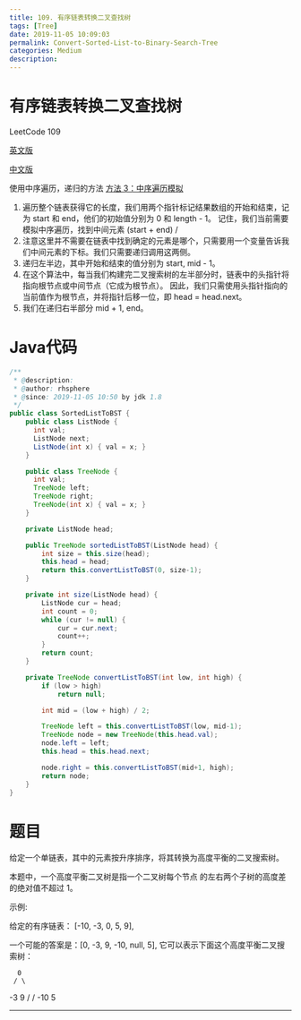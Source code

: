 ```yaml
---
title: 109. 有序链表转换二叉查找树
tags: [Tree]
date: 2019-11-05 10:09:03
permalink: Convert-Sorted-List-to-Binary-Search-Tree
categories: Medium
description:
---
```

<p class="description"></p>


<!-- more -->

# 有序链表转换二叉查找树

LeetCode 109

[英文版](https://leetcode.com/problems/convert-sorted-list-to-binary-search-tree/)

[中文版](https://leetcode-cn.com/problems/convert-sorted-list-to-binary-search-tree/)


使用中序遍历，递归的方法 [方法 3：中序遍历模拟](https://leetcode-cn.com/problems/convert-sorted-list-to-binary-search-tree/solution/you-xu-lian-biao-zhuan-huan-er-cha-sou-suo-shu-by-/)

1. 遍历整个链表获得它的长度，我们用两个指针标记结果数组的开始和结束，记为 start 和 end，他们的初始值分别为 0 和 length - 1。
记住，我们当前需要模拟中序遍历，找到中间元素 (start + end) / 
2. 注意这里并不需要在链表中找到确定的元素是哪个，只需要用一个变量告诉我们中间元素的下标。我们只需要递归调用这两侧。
3. 递归左半边，其中开始和结束的值分别为 start, mid - 1。
4. 在这个算法中，每当我们构建完二叉搜索树的左半部分时，链表中的头指针将指向根节点或中间节点（它成为根节点）。 因此，我们只需使用头指针指向的当前值作为根节点，并将指针后移一位，即 head = head.next。
5. 我们在递归右半部分 mid + 1, end。



# Java代码

```java
/**
 * @description:
 * @author: rhsphere
 * @since: 2019-11-05 10:50 by jdk 1.8
 */
public class SortedListToBST {
    public class ListNode {
      int val;
      ListNode next;
      ListNode(int x) { val = x; }
    }

    public class TreeNode {
      int val;
      TreeNode left;
      TreeNode right;
      TreeNode(int x) { val = x; }
    }

    private ListNode head;

    public TreeNode sortedListToBST(ListNode head) {
        int size = this.size(head);
        this.head = head;
        return this.convertListToBST(0, size-1);
    }

    private int size(ListNode head) {
        ListNode cur = head;
        int count = 0;
        while (cur != null) {
            cur = cur.next;
            count++;
        }
        return count;
    }

    private TreeNode convertListToBST(int low, int high) {
        if (low > high)
            return null;

        int mid = (low + high) / 2;

        TreeNode left = this.convertListToBST(low, mid-1);
        TreeNode node = new TreeNode(this.head.val);
        node.left = left;
        this.head = this.head.next;

        node.right = this.convertListToBST(mid+1, high);
        return node;
    }
}

```


# 题目

给定一个单链表，其中的元素按升序排序，将其转换为高度平衡的二叉搜索树。

本题中，一个高度平衡二叉树是指一个二叉树每个节点 的左右两个子树的高度差的绝对值不超过 1。

示例:

给定的有序链表： [-10, -3, 0, 5, 9],

一个可能的答案是：[0, -3, 9, -10, null, 5], 它可以表示下面这个高度平衡二叉搜索树：

      0
     / \
   -3   9
   /   /
 -10  5


<hr />